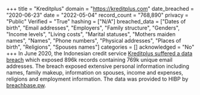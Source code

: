 +++
title = "Kreditplus"
domain = "https://kreditplus.com"
date_breached = "2020-06-23"
date = "2022-05-04"
record_count = "768,890"
privacy = "Public"
Verified = "True"
hashing = ["N/A"]
breached_data = ["Dates of birth", "Email addresses", "Employers", "Family structure", "Genders", "Income levels", "Living costs", "Marital statuses", "Mothers maiden names", "Names", "Phone numbers", "Physical addresses", "Places of birth", "Religions", "Spouses names"]
categories = []
acknowledged = "No"
+++
In June 2020, the Indonesian credit service <a href="https://nakedsecurity.sophos.com/2020/07/02/133m-records-for-sale-as-fruits-of-data-breach-spree-keep-raining-down/" target="_blank" rel="noopener">Kreditplus suffered a data breach</a> which exposed 896k records containing 769k unique email addresses. The breach exposed extensive personal information including names, family makeup, information on spouses, income and expenses, religions and employment information. The data was provided to HIBP by <a href="https://breachbase.pw/" target="_blank" rel="noopener">breachbase.pw</a>.
